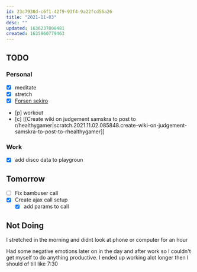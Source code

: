 ```yaml
---
id: 23c7938d-c6f1-42f9-93f4-9a22fcd56a26
title: "2021-11-03"
desc: ""
updated: 1636237808481
created: 1635960779463
---
```


## TODO

### Personal

- [x] meditate
- [x] stretch
- [x] [Forsen sekiro](https://www.youtube.com/watch?v=8AyLnR0KB54&list=PLbfK-0Msr8f41AzhIQ0u6KaKYhbpyRuy3&index=1)
- [p] workout
- [c] [[Create wiki on judgement samskra to post to r/healthygamer|scratch.2021.11.02.085848.create-wiki-on-judgement-samskra-to-post-to-rhealthygamer]]

### Work

- [x] add disco data to playgroun

## Tomorrow

- [ ] Fix bambuser call
- [x] Create ajax call setup
  - [x] add params to call

## Not Doing

I stretched in the morning and didnt look at phone or computer for an hour

Had some negative emotions later on in the day and after work so I couldn't get myself to do anything productive. I ended up working alot longer then I should of till like 7:30
